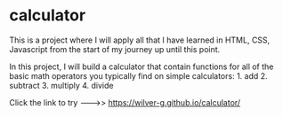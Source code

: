 # calculator

This is a project where I will apply all that I have learned in HTML, CSS, Javascript from the start of 
my journey up until this point.

In this project, I will build a calculator that contain functions for all of the basic math operators you typically find on simple calculators:
    1. add
    2. subtract
    3. multiply
    4. divide

Click the link to try --->>  https://wilver-g.github.io/calculator/